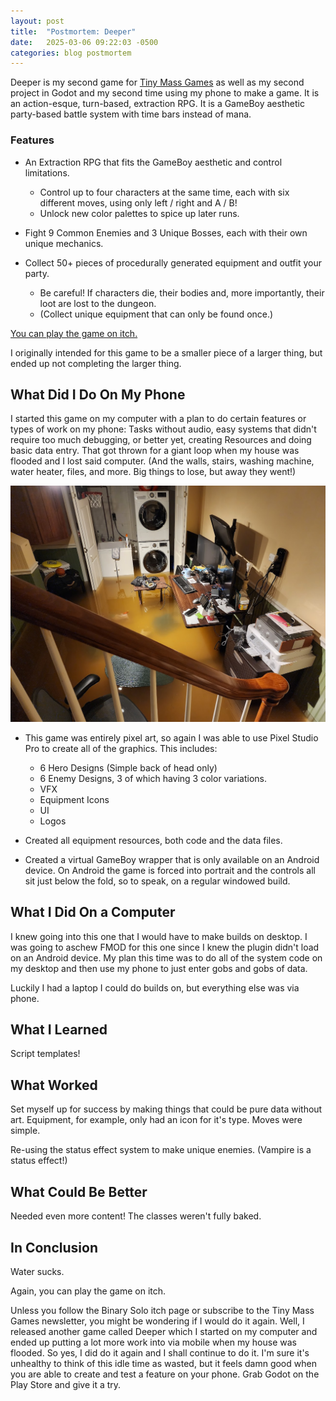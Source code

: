 ```yaml
---
layout: post
title:  "Postmortem: Deeper"
date:   2025-03-06 09:22:03 -0500
categories: blog postmortem
---
```


Deeper is my second game for [Tiny Mass Games](http://www.tinymassgames.com) as well as my second project in Godot and my second time using my phone to make a game. It is an action-esque, turn-based, extraction RPG. It is a GameBoy aesthetic party-based battle system with time bars instead of mana.

### Features

* An Extraction RPG that fits the GameBoy aesthetic and control limitations.
  * Control up to four characters at the same time, each with six different moves, using only left / right and A / B!
  * Unlock new color palettes to spice up later runs.

* Fight 9 Common Enemies and 3 Unique Bosses, each with their own unique mechanics.

* Collect 50+ pieces of procedurally generated equipment and outfit your party.
  * Be careful! If characters die, their bodies and, more importantly, their loot are lost to the dungeon.
  * (Collect unique equipment that can only be found once.)

[You can play the game on itch.](https://binarysolo.itch.io/deeper)

I originally intended for this game to be a smaller piece of a larger thing, but ended up not completing the larger thing. 

## What Did I Do On My Phone

I started this game on my computer with a plan to do certain features or types of work on my phone: Tasks without audio, easy systems that didn't require too much debugging, or better yet, creating Resources and doing basic data entry. That got thrown for a giant loop when my house was flooded and I lost said computer. (And the walls, stairs, washing machine, water heater, files, and more. Big things to lose, but away they went!)

![A basement flooded with 18 inches of standing, brown water.](/assets/resources/posts/deeper/flood.jpg) 

* This game was entirely pixel art, so again I was able to use Pixel Studio Pro to create all of the graphics. This includes:
  * 6 Hero Designs (Simple back of head only)
  * 6 Enemy Designs, 3 of which having 3 color variations.
  * VFX
  * Equipment Icons
  * UI
  * Logos

* Created all equipment resources, both code and the data files.

* Created a virtual GameBoy wrapper that is only available on an Android device. On Android the game is forced into portrait and the controls all sit just below the fold, so to speak, on a regular windowed build.


## What I Did On a Computer

I knew going into this one that I would have to make builds on desktop. I was going to aschew FMOD for this one since I knew the plugin didn't load on an Android device. My plan this time was to do all of the system code on my desktop and then use my phone to just enter gobs and gobs of data.

Luckily I had a laptop I could do builds on, but everything else was via phone.


## What I Learned

Script templates! 

## What Worked

Set myself up for success by making things that could be pure data without art. Equipment, for example, only had an icon for it's type. Moves were simple. 

Re-using the status effect system to make unique enemies. (Vampire is a status effect!)

## What Could Be Better

Needed even more content! The classes weren't fully baked.

## In Conclusion

Water sucks.

Again, you can play the game on itch.

Unless you follow the Binary Solo itch page or subscribe to the Tiny Mass Games newsletter, you might be wondering if I would do it again. Well, I released another game called Deeper which I started on my computer and ended up putting a lot more work into via mobile when my house was flooded. So yes, I did do it again and I shall continue to do it. I'm sure it's unhealthy to think of this idle time as wasted, but it feels damn good when you are able to create and test a feature on your phone. Grab Godot on the Play Store and give it a try.